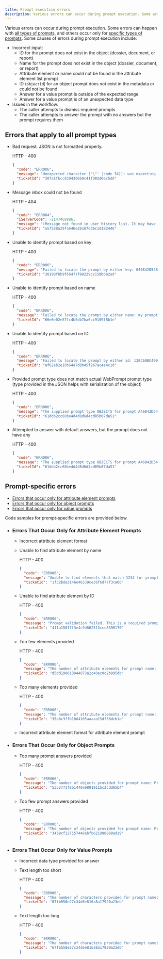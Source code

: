 ```yaml
---
title: Prompt execution errors
description: Various errors can occur during prompt execution. Some errors can happen with all types of prompts, and others occur only for specific types of prompts.
---
```


Various errors can occur during prompt execution. Some errors can happen with [all types of prompts](#errors-that-apply-to-all-prompt-types), and others occur only for [specific types of prompts](#prompt-specific-errors). Some causes of errors during prompt execution include:

- Incorrect input:
  - ID for the prompt does not exist in the object (dossier, document, or report)
  - Name for the prompt does not exist in the object (dossier, document, or report)
  - Attribute element or name could not be found in the attribute element list prompt
  - ID (`objectId`) for an object prompt does not exist in the metadata or could not be found
  - Answer for a value prompt is outside of the expected range
  - Answer for a value prompt is of an unexpected data type
- Issues in the workflow:
  - The caller attempts to dismiss required prompts
  - The caller attempts to answer the prompt with no answers but the prompt requires them

## Errors that apply to all prompt types

- Bad request. JSON is not formatted properly.

  HTTP - 400

  ```json
  {
    "code": "ERR006",
    "message": "Unexpected character ('\"' (code 34)): was expecting a colon to separate field name and value \n at [Source: (org.glassfish.jersey.message.internal.ReaderInterceptorExecutor$UnCloseableInputStream); line: 4, column: 13]",
    "ticketId": "307a1fbcc6394306b0c41f302d6ec5d6"
  }
  ```

- Message inbox could not be found

  HTTP - 404

  ```json
  {
    "code": "ERR004",
    "iServerCode": -2147468986,
    "message": "(Message not found in user history list. It may have been deleted from other session already. Please refresh your history list.)",
    "ticketId": "a57588a29fa646e2b167d3bc1d182446"
  }
  ```

- Unable to identify prompt based on key

  HTTP - 400

  ```json
  {
    "code": "ERR006",
    "message": "Failed to locate the prompt by either key: G46842D548C9F0CEEDD3979528480FE5@0@10, please verify this information is correct.",
    "ticketId": "30190f8b9f6b477f88229cc150b6b2ad"
  }
  ```

- Unable to identify prompt based on name

  HTTP - 400

  ```json
  {
    "code": "ERR006",
    "message": "Failed to locate the prompt by either name: my prompt, please verify this information is correct.",
    "ticketId": "66e6e02e57fc4b5db7ba6cc9109f8b1e"
  }
  ```

- Unable to identify prompt based on ID

  HTTP - 400

  ```json
  {
    "code": "ERR006",
    "message": "Failed to locate the prompt by either id: 138C60BC4999F6BEEFBFAFB970770A3F, please verify this information is correct.",
    "ticketId": "af62ab2e10b64a7d8b45f267ac4e4c1d"
  }
  ```

- Provided prompt type does not match actual WebPrompt prompt type (type provided in the JSON helps with serialization of the object)

  HTTP - 400

  ```json
  {
    "code": "ERR006",
    "message": "The supplied prompt type OBJECTS for prompt A46842D548C3F0CEEDD3979528480FE5@0@10 does not match, this prompt is of type VALUE please verify this information.",
    "ticketId": "61ddb2cc60be4d4d8d6d4cd05b07da51"
  }
  ```

- Attempted to answer with default answers, but the prompt does not have any

  HTTP - 400

  ```json
  {
    "code": "ERR006",
    "message": "The supplied prompt type OBJECTS for prompt A46842D548C3F0CEEDD3979528480FE5@0@10 does not match, this prompt is of type VALUE please verify this information.",
    "ticketId": "61ddb2cc60be4d4d8d6d4cd05b07da51"
  }
  ```

## Prompt-specific errors

- [Errors that occur only for attribute element prompts](#errors-that-occur-only-for-attribute-element-prompts)
- [Errors that occur only for object prompts](#errors-that-occur-only-for-object-prompts)
- [Errors that occur only for value prompts](#errors-that-occur-only-for-value-prompts)

Code samples for prompt-specific errors are provided below.

- ### Errors That Occur Only for Attribute Element Prompts

  - Incorrect attribute element format

  - Unable to find attribute element by name

    HTTP - 400

    ```json
    {
      "code": "ERR006",
      "message": "Unable to find elements that match 1234 for prompt name: Elements of Year key: 040A30DF43F18A2DFC208A8F4AC0A931@0@10.",
      "ticketId": "1f32bda3146e46539ce36f6d77f3ce66"
    }
    ```

  - Unable to find attribute element by ID

    HTTP - 400

    ```json
    {
      "code": "ERR006",
      "message": "Prompt validation failed. This is a required prompt.",
      "ticketId": "411a15817f3e4c9d862513ccc8390170"
    }
    ```

  - Too few elements provided

    HTTP - 400

    ```json
    {
      "code": "ERR006",
      "message": "The number of attribute elements for prompt name: Elements of Year key: 040A30DF43F18A2DFC208A8F4AC0A931@0@10 does not meet the minimum required(2} answers.",
      "ticketId": "d5dd190613944873a2c40ac0c2b995db"
    }
    ```

  - Too many elements provided

    HTTP - 400

    ```json
    {
      "code": "ERR006",
      "message": "The number of attribute elements for prompt name: Elements of Year key: 040A30DF43F18A2DFC208A8F4AC0A931@0@10 exceeds the maximum allowed(2} answers.",
      "ticketId": "35a8c3ffb18d4105aaaaa15df38dcb1e"
    }
    ```

  - Incorrect attribute element format for attribute element prompt

- ### Errors That Occur Only for Object Prompts

  - Too many prompt answers provided

    HTTP - 400

    ```json
    {
      "code": "ERR006",
      "message": "The number of objects provided for prompt name: Predefined list of objects key: 12FF3D5D43A6A17E8847FB9304FEA1E1@0@10 exceeds the maximum allowed(3} answers",
      "ticketId": "5352773f8b1440a9891911bc2cdd05b4"
    }
    ```

  - Too few prompt answers provided

    HTTP - 400

    ```json
    {
      "code": "ERR006",
      "message": "The number of objects provided for prompt name: Predefined list of objects key: 12FF3D5D43A6A17E8847FB9304FEA1E1@0@10 does not meet the minimum required(3} answer.",
      "ticketId": "3439cf127157448abfb621998868ad19"
    }
    ```

- ### Errors That Occur Only for Value Prompts

  - Incorrect data type provided for answer

  - Text length too short

    HTTP - 400

    ```json
    {
      "code": "ERR006",
      "message": "The number of characters provided for prompt name: Value (Text) key: CF604AA948AF21CBC67AF98FBA614E0F@0@10 does not meet the minimum required(2} text length.",
      "ticketId": "67fb558e27c34d6e816a8a17920a23eb"
    }
    ```

  - Text length too long

    HTTP - 400

    ```json
    {
      "code": "ERR006",
      "message": "The number of characters provided for prompt name: Value (Text) key: CF604AA948AF21CBC67AF98FBA614E0F@0@10 exceeds the maximum allowed(5) text length.",
      "ticketId": "67fb558e27c34d6e816a8a17920a23eb"
    }
    ```
